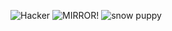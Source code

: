 
![Hacker](https://user-images.githubusercontent.com/90582557/133009385-7573d4ad-741c-4421-aa53-99a05784645f.jpg)
![MIRROR!](https://user-images.githubusercontent.com/82607908/133009701-bab58643-dc73-4e19-a021-64d415e1cf0a.PNG)
![snow puppy](https://user-images.githubusercontent.com/90581187/133009919-ab365cd4-4080-4a15-b6ae-d1d6b4e791d5.jpg)
